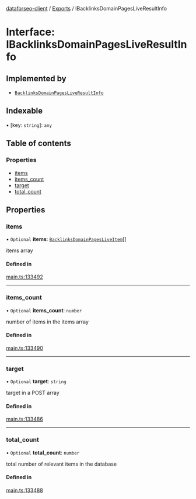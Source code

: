 [dataforseo-client](../README.md) / [Exports](../modules.md) / IBacklinksDomainPagesLiveResultInfo

# Interface: IBacklinksDomainPagesLiveResultInfo

## Implemented by

- [`BacklinksDomainPagesLiveResultInfo`](../classes/BacklinksDomainPagesLiveResultInfo.md)

## Indexable

▪ [key: `string`]: `any`

## Table of contents

### Properties

- [items](IBacklinksDomainPagesLiveResultInfo.md#items)
- [items\_count](IBacklinksDomainPagesLiveResultInfo.md#items_count)
- [target](IBacklinksDomainPagesLiveResultInfo.md#target)
- [total\_count](IBacklinksDomainPagesLiveResultInfo.md#total_count)

## Properties

### items

• `Optional` **items**: [`BacklinksDomainPagesLiveItem`](../classes/BacklinksDomainPagesLiveItem.md)[]

items array

#### Defined in

[main.ts:133492](https://github.com/dataforseo/TypeScriptClient/blob/7ca1aa4/main.ts#L133492)

___

### items\_count

• `Optional` **items\_count**: `number`

number of items in the items array

#### Defined in

[main.ts:133490](https://github.com/dataforseo/TypeScriptClient/blob/7ca1aa4/main.ts#L133490)

___

### target

• `Optional` **target**: `string`

target in a POST array

#### Defined in

[main.ts:133486](https://github.com/dataforseo/TypeScriptClient/blob/7ca1aa4/main.ts#L133486)

___

### total\_count

• `Optional` **total\_count**: `number`

total number of relevant items in the database

#### Defined in

[main.ts:133488](https://github.com/dataforseo/TypeScriptClient/blob/7ca1aa4/main.ts#L133488)
